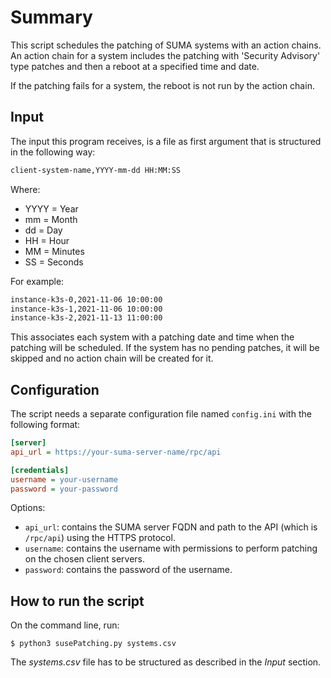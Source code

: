 # Summary
This script schedules the patching of SUMA systems with an action chains. An action chain for a system includes the patching with 'Security Advisory' type patches and then a reboot at a specified time and date.

If the patching fails for a system, the reboot is not run by the action chain.

## Input

The input this program receives, is a file as first argument that is structured in the following way:

```txt
client-system-name,YYYY-mm-dd HH:MM:SS
```

Where:

* YYYY = Year
* mm = Month
* dd = Day
* HH = Hour
* MM = Minutes
* SS = Seconds

For example:

```txt
instance-k3s-0,2021-11-06 10:00:00
instance-k3s-1,2021-11-06 10:00:00
instance-k3s-2,2021-11-13 11:00:00
```

This associates each system with a patching date and time when the patching will be scheduled. If the system has no pending patches, it will be skipped
and no action chain will be created for it.

## Configuration

The script needs a separate configuration file named `config.ini` with the following format:

```ini
[server]
api_url = https://your-suma-server-name/rpc/api

[credentials]
username = your-username
password = your-password
```

Options:
* `api_url`: contains the SUMA server FQDN and path to the API (which is `/rpc/api`) using the HTTPS protocol.
* `username`: contains the username with permissions to perform patching on the chosen client servers.
* `password`: contains the password of the username.

## How to run the script

On the command line, run:

`$ python3 susePatching.py systems.csv`

The _systems.csv_ file has to be structured as described in the _Input_ section.


